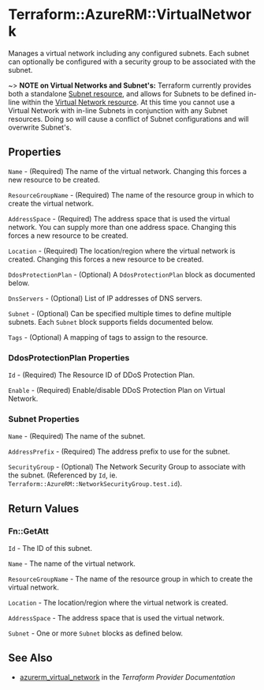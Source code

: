 # Terraform::AzureRM::VirtualNetwork

Manages a virtual network including any configured subnets. Each subnet can
optionally be configured with a security group to be associated with the subnet.

~> **NOTE on Virtual Networks and Subnet's:** Terraform currently
provides both a standalone [Subnet resource](subnet.html), and allows for Subnets to be defined in-line within the [Virtual Network resource](virtual_network.html).
At this time you cannot use a Virtual Network with in-line Subnets in conjunction with any Subnet resources. Doing so will cause a conflict of Subnet configurations and will overwrite Subnet's.

## Properties

`Name` - (Required) The name of the virtual network. Changing this forces a
new resource to be created.

`ResourceGroupName` - (Required) The name of the resource group in which to
create the virtual network.

`AddressSpace` - (Required) The address space that is used the virtual
network. You can supply more than one address space. Changing this forces
a new resource to be created.

`Location` - (Required) The location/region where the virtual network is
created. Changing this forces a new resource to be created.

`DdosProtectionPlan` - (Optional) A `DdosProtectionPlan` block as documented below.

`DnsServers` - (Optional) List of IP addresses of DNS servers.

`Subnet` - (Optional) Can be specified multiple times to define multiple
subnets. Each `Subnet` block supports fields documented below.

`Tags` - (Optional) A mapping of tags to assign to the resource.

### DdosProtectionPlan Properties

`Id` - (Required) The Resource ID of DDoS Protection Plan.

`Enable` - (Required) Enable/disable DDoS Protection Plan on Virtual Network.

### Subnet Properties

`Name` - (Required) The name of the subnet.

`AddressPrefix` - (Required) The address prefix to use for the subnet.

`SecurityGroup` - (Optional) The Network Security Group to associate with
the subnet. (Referenced by `Id`, ie. `Terraform::AzureRM::NetworkSecurityGroup.test.id`).


## Return Values

### Fn::GetAtt

`Id` - The ID of this subnet.

`Name` - The name of the virtual network.

`ResourceGroupName` - The name of the resource group in which to create the virtual network.

`Location` - The location/region where the virtual network is created.

`AddressSpace` - The address space that is used the virtual network.

`Subnet` - One or more `Subnet` blocks as defined below.

## See Also

* [azurerm_virtual_network](https://www.terraform.io/docs/providers/azurerm/r/virtual_network.html) in the _Terraform Provider Documentation_